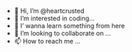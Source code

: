 - 👋 Hi, I’m @heartcrusted
- 👀 I’m interested in coding...
- 🌱 I’ wanna learn something from here 
- 💞️ I’m looking to collaborate on ...
- 📫 How to reach me ...

<!---
heartcrusted/heartcrusted is a ✨ special ✨ repository because its `README.md` (this file) appears on your GitHub profile.
You can click the Preview link to take a look at your changes.
--->

